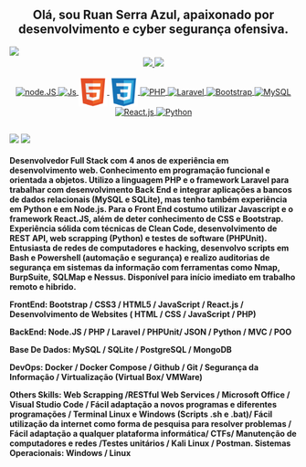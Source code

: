 <h2 align="center">
Olá, sou Ruan Serra Azul, apaixonado por desenvolvimento e cyber segurança ofensiva.
</h2>
<img src="https://visitor-badge.glitch.me/badge?page_id=RuanSerraAzul.RuanSerraAzul">
<div align="center">
  <a href="https://github.com/RuanSerraAzul">
  <img height="180em" src="https://github-readme-stats-git-masterrstaa-rickstaa.vercel.app/api?username=RuanSerraAzul&show_icons=true&theme=synthwave&include_all_commits=true&count_private=true"/>
  <img height="180em" src="https://github-readme-stats-git-masterrstaa-rickstaa.vercel.app/api/top-langs/?username=RuanSerraAzul&show_icons=true&theme=synthwave&layout=compact"/>
</div>
<div align="center"><br>
  <img align="center" alt="node.JS" height="50" width="50" src="https://cdn.jsdelivr.net/gh/devicons/devicon/icons/nodejs/nodejs-original-wordmark.svg">
  <img align="center" alt="Js" height="50" width="50" src="https://cdn.jsdelivr.net/gh/devicons/devicon/icons/javascript/javascript-plain.svg">
  <img align="center" alt="HTML" height="50" width="50" src="https://raw.githubusercontent.com/devicons/devicon/master/icons/html5/html5-original.svg">
  <img align="center" alt="CSS" height="50" width="50" src="https://raw.githubusercontent.com/devicons/devicon/master/icons/css3/css3-original.svg">
  <img align="center" alt="PHP" height="70" width="70" src="https://cdn.jsdelivr.net/gh/devicons/devicon/icons/php/php-plain.svg">
  <img align="center" alt="Laravel" height="50" width="50" src="https://cdn.jsdelivr.net/gh/devicons/devicon/icons/laravel/laravel-plain.svg">
  <img  align="center" alt="Bootstrap" height="50" width="50" src="https://cdn.jsdelivr.net/gh/devicons/devicon/icons/bootstrap/bootstrap-original.svg" />
  <img  align="center" alt="MySQL" height="50" width="50" src="https://cdn.jsdelivr.net/gh/devicons/devicon/icons/mysql/mysql-original.svg" />
  <img  align="center" alt="React.js" height="50" width="50" src="https://cdn.jsdelivr.net/gh/devicons/devicon/icons/react/react-original.svg" />
  <img  align="center" alt="Python" height="50" width="50" src="https://cdn.jsdelivr.net/gh/devicons/devicon/icons/python/python-original.svg" />
          
</div>
  
  ##
 
<div> 
    <a align="center" href="https://www.linkedin.com/in/ruan-serra-azul-10bb7b209/" target="_blank"><img src="https://img.shields.io/badge/-LinkedIn-%230077B5?style=for-the-badge&logo=linkedin&logoColor=white" target="_blank"></a> 
    <a href = "mailto:ruan.4321.pablo@gmail.com"><img src="https://img.shields.io/badge/-Gmail-%23333?style=for-the-badge&logo=gmail&logoColor=red" target="_blank"></a>
</div>
  
  <h4> 
  Desenvolvedor Full Stack com 4 anos de experiência em desenvolvimento web. Conhecimento em
programação funcional e orientada a objetos. Utilizo a linguagem PHP e o framework Laravel para
trabalhar com desenvolvimento Back End e integrar aplicações a bancos de dados relacionais
(MySQL e SQLite), mas tenho também experiência em Python e em Node.js. Para o Front End costumo utilizar Javascript e o framework React.JS, além de
deter conhecimento de CSS e Bootstrap. Experiência sólida com técnicas de Clean Code,
desenvolvimento de REST API, web scrapping (Python) e testes de software (PHPUnit). Entusiasta
de redes de computadores e hacking, desenvolvo scripts em Bash e Powershell (automação e
segurança) e realizo auditorias de segurança em sistemas da informação com ferramentas como
Nmap, BurpSuite, SQLMap e Nessus. Disponível para início imediato em trabalho remoto e hibrido. <br>

FrontEnd: Bootstrap / CSS3 / HTML5 / JavaScript / React.js / Desenvolvimento de Websites ( HTML / CSS /
JavaScript / PHP)

BackEnd: Node.JS / PHP / Laravel / PHPUnit/ JSON / Python / MVC / POO

Base De Dados: MySQL / SQLite / PostgreSQL / MongoDB

DevOps: Docker / Docker Compose / Github / Git / Segurança da Informação / Virtualização (Virtual Box/ VMWare)

Others Skills: Web Scrapping /RESTful Web Services / Microsoft Office / Visual Studio Code / Fácil adaptação a novos programas e diferentes programações / Terminal Linux e Windows (Scripts .sh e .bat)/ Fácil utilização da internet como forma de pesquisa para resolver problemas / Fácil adaptação a qualquer plataforma informática/ CTFs/ Manutenção de computadores e redes /Testes unitários / Kali Linux / Postman.
Sistemas Operacionais: Windows / Linux

  
  </h4>
